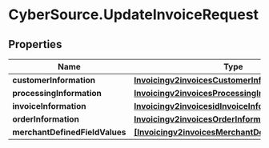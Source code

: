 # CyberSource.UpdateInvoiceRequest

## Properties
Name | Type | Description | Notes
------------ | ------------- | ------------- | -------------
**customerInformation** | [**Invoicingv2invoicesCustomerInformation**](Invoicingv2invoicesCustomerInformation.md) |  | [optional] 
**processingInformation** | [**Invoicingv2invoicesProcessingInformation**](Invoicingv2invoicesProcessingInformation.md) |  | [optional] 
**invoiceInformation** | [**Invoicingv2invoicesidInvoiceInformation**](Invoicingv2invoicesidInvoiceInformation.md) |  | 
**orderInformation** | [**Invoicingv2invoicesOrderInformation**](Invoicingv2invoicesOrderInformation.md) |  | 
**merchantDefinedFieldValues** | [**[Invoicingv2invoicesMerchantDefinedFieldValues]**](Invoicingv2invoicesMerchantDefinedFieldValues.md) |  | [optional] 


